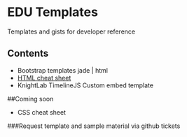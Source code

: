 # EDU Templates

Templates and gists for developer reference

## Contents
* Bootstrap templates jade | html
* [HTML cheat sheet](https://github.com/tc-mccarthy/edu/blob/master/htmlcheatsheet.md)
* KnightLab TimelineJS Custom embed template

##Coming soon
* CSS cheat sheet

###Request template and sample material via github tickets